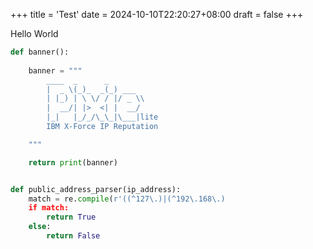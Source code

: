 +++
title = 'Test'
date = 2024-10-10T22:20:27+08:00
draft = false
+++

Hello World

```python
def banner():
    
    banner = """
        ____  _      _      
        |  _ \(_)_  _(_) ___ 
        | |_) | \ \/ / |/ _ \\
        |  __/| |>  <| |  __/
        |_|   |_/_/\_\_|\___|lite
        IBM X-Force IP Reputation

    """

    return print(banner)


def public_address_parser(ip_address):
    match = re.compile(r'((^127\.)|(^192\.168\.)
    if match:
        return True
    else:
        return False
```